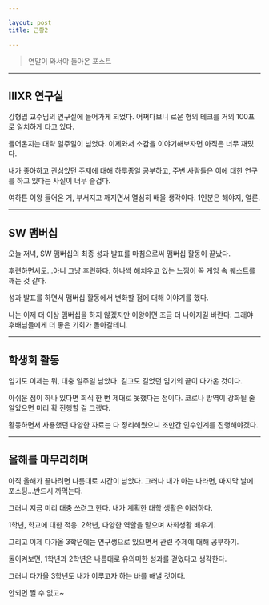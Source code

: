 ```yaml
---

layout: post
title: 근황2

---
```


> 연말이 와서야 돌아온 포스트

-----

## IIIXR 연구실

강형엽 교수님의 연구실에 들어가게 되었다. 어쩌다보니 로운 형의 테크를 거의 100프로 일치하게 타고 있다.

들어온지는 대략 일주일이 넘었다. 이제와서 소감을 이야기해보자면 아직은 너무 재밌다.

내가 좋아하고 관심있던 주제에 대해 하루종일 공부하고, 주변 사람들은 이에 대한 연구를 하고 있다는 사실이 너무 즐겁다.

여하튼 이왕 들어온 거, 부서지고 깨지면서 열심히 배울 생각이다. 1인분은 해야지, 얼른.

-----

## SW 맴버십

오늘 저녁, SW 맴버십의 최종 성과 발표를 마침으로써 맴버십 활동이 끝났다.

후련하면서도...아니 그냥 후련하다. 하나씩 해치우고 있는 느낌이 꼭 게임 속 퀘스트를 깨는 것 같다.

성과 발표를 하면서 맴버십 활동에서 변화할 점에 대해 이야기를 했다.

나는 이제 더 이상 맴버십을 하지 않겠지만 이왕이면 조금 더 나아지길 바란다. 그래야 후배님들에게 더 좋은 기회가 돌아갈테니.

-----

## 학생회 활동

임기도 이제는 뭐, 대충 일주일 남았다. 길고도 길었던 임기의 끝이 다가온 것이다.

아쉬운 점이 하나 있다면 회식 한 번 제대로 못했다는 점이다. 코로나 방역이 강화될 줄 알았으면 미리 확 진행할 걸 그랬다.

활동하면서 사용했던 다양한 자료는 다 정리해뒀으니 조만간 인수인계를 진행해야겠다.

-----

## 올해를 마무리하며

아직 올해가 끝나려면 나름대로 시간이 남았다. 그러나 내가 아는 나라면, 마지막 날에 포스팅...반드시 까먹는다.

그러니 지금 미리 대충 쓰려고 한다. 내가 계획한 대학 생활은 이러하다.

1학년, 학교에 대한 적응. 2학년, 다양한 역할을 맡으며 사회생활 배우기.

그리고 이제 다가올 3학년에는 연구생으로 있으면서 관련 주제에 대해 공부하기.

돌이켜보면, 1학년과 2학년은 나름대로 유의미한 성과를 걷었다고 생각한다.

그러니 다가올 3학년도 내가 이루고자 하는 바를 해낼 것이다.

안되면 쩔 수 없고~
